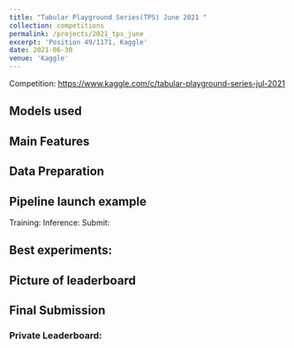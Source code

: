 ```yaml
---
title: "Tabular Playground Series(TPS) June 2021 "
collection: competitions
permalink: /projects/2021_tps_june
excerpt: 'Position 49/1171, Kaggle'
date: 2021-06-30
venue: 'Kaggle'
---
```


Competition: https://www.kaggle.com/c/tabular-playground-series-jul-2021

## Models used

## Main Features

## Data Preparation


## Pipeline launch example
Training:
Inference:
Submit:

## Best experiments:

## Picture of leaderboard

## Final Submission

### Private Leaderboard:

